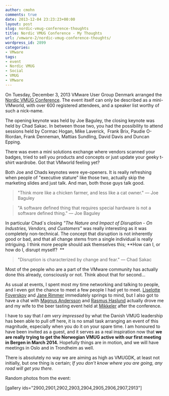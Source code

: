 ```yaml
---
author: cmohn
comments: true
date: 2013-12-04 23:23:23+00:00
layout: post
slug: nordic-vmug-conference-thoughts
title: Nordic VMUG Conference - My Thoughts
url: /vmware-2/nordic-vmug-conference-thoughts/
wordpress_id: 2899
categories:
- VMware
tags:
- event
- Nordic VMUG
- Social
- VMUG
- VMware
---
```


On Tuesday, December 3, 2013 VMware User Group Denmark arranged the[ Nordic VMUG Conference](http://www.vmug.com/p/cm/ld/fid=1760). The event itself can only be described as a mini-VMworld, with over 600 registered attendees, and a speaker list worthy of such a nick-name.

The opening keynote was held by Joe Baguley, the closing keynote was held by Chad Sakac. In between those two, you had the possibility to attend sessions held by Cormac Hogan, Mike Laverick,  Frank Brix, Paudie O-Riordan, Frank Denneman, Mattias Sundling, David Davis and Duncan Epping.

There was even a mini solutions exchange where vendors scanned your badges, tried to sell you products and concepts or just update your geeky t-shirt wardrobe. Got that VMworld feeling yet?

Both Joe and Chads keynotes were eye-openers. It is really refreshing when people of "executive stature" like those two, actually skip the marketing slides and just talk. And man, both those guys talk good.



<blockquote>"Think more like a chicken farmer, and less like a cat owner."
― Joe Baguley</blockquote>





<blockquote>"A software defined thing that requires special hardware is not a software defined thing."
― Joe Baguley</blockquote>



In particular Chad´s closing _"The Nature and Impact of Disruption - On Industries, Vendors, and Customers"_ was really interesting as it was completely non-technical. The concept that disruption is not inherently good or bad, and that all change stems from a single individual is really intriguing. I think more people should ask themselves this; **How can I, or how do I, disrupt myself?  **



<blockquote>"Disruption is characterized by change and fear."
― Chad Sakac</blockquote>



Most of the people who are a part of the VMware community has actually done this already, consciously or not. Think about that for second...

As usual at events, I spent most my time networking and talking to people, and I even got the chance to meet a few people I had yet to meet. [Liselotte Foverskov](https://twitter.com/LFoverskov) and [Jane Rimmer](https://twitter.com/Rimmergram) immediately springs to mind, but I also got to have a chat with [Magnus Andersson](https://twitter.com/magander3) and [Rasmus Haslund](https://twitter.com/haslund) actually drove me and my wife to the beer tasting event held at [Mikkeler](http://mikkeller.dk/?land=1) after the conference.

I have to say that _I am very impressed_ by what the Danish VMUG leadership has been able to pull off here, it is no small task arranging an event of this magnitude, especially when you do it on your spare time. I am honoured to have been invited as a guest, and it serves as a real inspiration now that **we are really trying to get the Norwegian VMUG active with our first meeting in Bergen in March 2014.** Hopefully things are in motion, and we will have meetings in Oslo and in Trondheim as well.

There is absolutely no way we are aiming as high as VMUGDK, at least not initially, but one thing is certain; _If you don't know where you are going, any road will get you there._



Random photos from the event:

[gallery ids="2900,2901,2902,2903,2904,2905,2906,2907,2913"]
